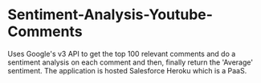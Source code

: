 # Sentiment-Analysis-Youtube-Comments
Uses Google's v3 API to get the top 100 relevant comments and do a sentiment analysis on each comment and then, finally return the 'Average' sentiment. The application is hosted Salesforce Heroku which is a PaaS.
